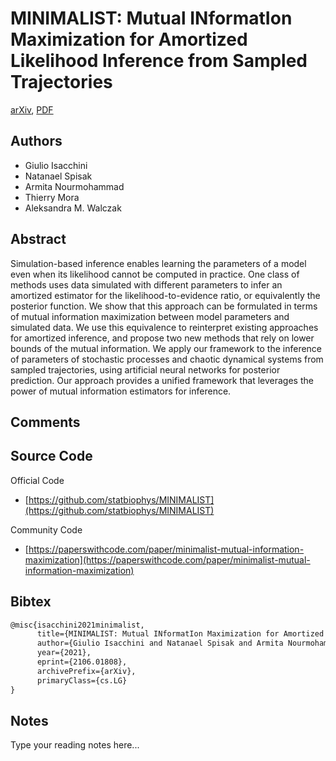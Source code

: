 
# MINIMALIST: Mutual INformatIon Maximization for Amortized Likelihood Inference from Sampled Trajectories

[arXiv](https://arxiv.org/abs/2106.01808), [PDF](https://arxiv.org/pdf/2106.01808.pdf)

## Authors

- Giulio Isacchini
- Natanael Spisak
- Armita Nourmohammad
- Thierry Mora
- Aleksandra M. Walczak

## Abstract

Simulation-based inference enables learning the parameters of a model even when its likelihood cannot be computed in practice. One class of methods uses data simulated with different parameters to infer an amortized estimator for the likelihood-to-evidence ratio, or equivalently the posterior function. We show that this approach can be formulated in terms of mutual information maximization between model parameters and simulated data. We use this equivalence to reinterpret existing approaches for amortized inference, and propose two new methods that rely on lower bounds of the mutual information. We apply our framework to the inference of parameters of stochastic processes and chaotic dynamical systems from sampled trajectories, using artificial neural networks for posterior prediction. Our approach provides a unified framework that leverages the power of mutual information estimators for inference.

## Comments



## Source Code

Official Code

- [https://github.com/statbiophys/MINIMALIST](https://github.com/statbiophys/MINIMALIST)

Community Code

- [https://paperswithcode.com/paper/minimalist-mutual-information-maximization](https://paperswithcode.com/paper/minimalist-mutual-information-maximization)

## Bibtex

```tex
@misc{isacchini2021minimalist,
      title={MINIMALIST: Mutual INformatIon Maximization for Amortized Likelihood Inference from Sampled Trajectories}, 
      author={Giulio Isacchini and Natanael Spisak and Armita Nourmohammad and Thierry Mora and Aleksandra M. Walczak},
      year={2021},
      eprint={2106.01808},
      archivePrefix={arXiv},
      primaryClass={cs.LG}
}
```

## Notes

Type your reading notes here...

